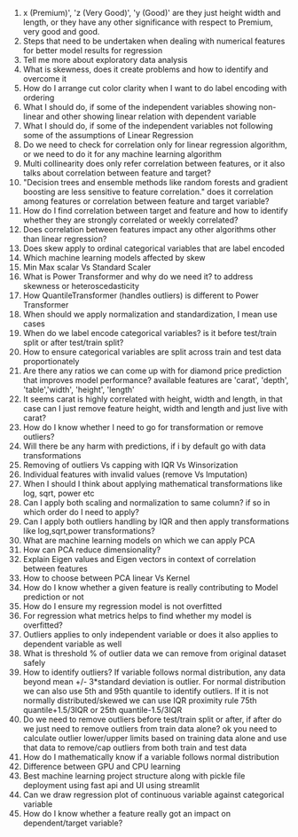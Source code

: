 1. x (Premium)', 'z (Very Good)', 'y (Good)' are they just height width and length, or they have any other significance with respect to Premium, very good and good.
2. Steps that need to be undertaken when dealing with numerical features for better model results for regression
3. Tell me more about exploratory data analysis
4. What is skewness, does it create problems and how to identify and overcome it
5. How do  I arrange cut color clarity when I want to do label encoding with ordering
6. What I should do, if some of the independent variables showing non-linear and other showing linear relation with dependent variable
7. What I should do, if some of the independent variables not following some of the assumptions of Linear Regression
8. Do we need to check for correlation only for linear regression algorithm, or we need to do it for any machine learning algorithm
9. Multi collinearity does only refer correlation between features, or it also talks about correlation between feature and target?
10. "Decision trees and ensemble methods like random forests and gradient boosting are less sensitive to feature correlation." does it correlation among features or correlation between feature and target variable?
11. How do I find correlation between target and feature and how to identify whether they are strongly correlated or weekly correlated?
12. Does correlation between features impact any other algorithms other than linear regression?
13. Does skew apply to ordinal categorical variables that are label encoded
14. Which machine learning models affected by skew
15. Min Max scalar Vs Standard Scaler
16. What is Power Transformer and why do we need it? to address skewness or heteroscedasticity 
17. How QuantileTransformer (handles outliers) is different to Power Transformer
18. When should we apply normalization and standardization, I mean use cases
19. When do we label encode categorical variables? is it before test/train split or after test/train split?
20. How to ensure categorical variables are split across train and test data proportionately
21. Are there any ratios we can come up with for diamond price prediction that improves model performance? available features are 'carat', 'depth', 'table','width', 'height', 'length'
22. It seems carat is highly correlated with height, width and length, in that case can I just remove feature height, width and length and just live with carat?
23. How do I know whether I need to go for transformation or remove outliers?
24. Will there be any harm with predictions, if i by default go with data transformations
25. Removing of outliers Vs capping with IQR Vs Winsorization
26. Individual features with invalid values (remove Vs Imputation)
27. When I should I think about applying mathematical transformations like log, sqrt, power etc
28. Can I apply both scaling and normalization to same column? if so in which order do I need to apply?
29. Can I apply both outliers handling by IQR and then apply transformations like log,sqrt,power transformations?
30. What are machine learning models on which we can apply PCA
31. How can PCA reduce dimensionality?
32. Explain Eigen values and Eigen vectors in context of correlation between features
33. How to choose between PCA linear Vs Kernel
34. How do I know whether a given feature is really contributing to Model prediction or not
35. How do I ensure my regression model is not overfitted
36. For regression what metrics helps to find whether my model is overfitted?
37. Outliers applies to only independent variable or does it also applies to dependent variable as well
38. What is threshold % of outlier data we can remove from original dataset safely
39. How to identify outliers? If variable follows normal distribution, any data beyond mean +/- 3*standard deviation is outlier. For normal distribution we can also use 5th and 95th quantile to identify outliers. If it is not normally distributed/skewed we can use IQR proximity rule 75th quantile+1.5/3IQR or 25th quantile-1.5/3IQR
40. Do we need to remove outliers before test/train split or after, if after do we just need to remove outliers from train data alone? ok you need to calculate outlier lower/upper limits based on training data alone and use that data to remove/cap outliers from both train and test data
41. How do I mathematically know if a variable follows normal distribution
42. Difference between GPU and CPU learning
43. Best machine learning project structure along with pickle file deployment using fast api and UI using streamlit
44. Can we draw regression plot of continuous variable against categorical variable
45. How do I know whether a feature really got an impact on dependent/target variable?
